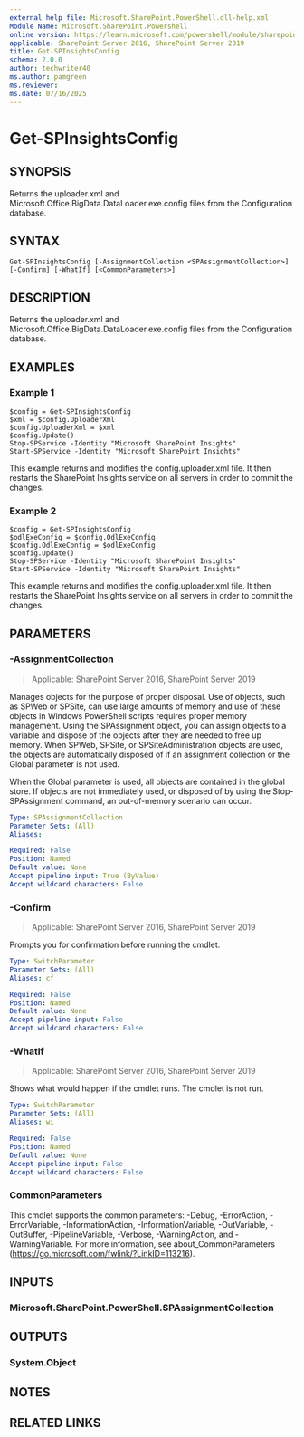 ```yaml
---
external help file: Microsoft.SharePoint.PowerShell.dll-help.xml
Module Name: Microsoft.SharePoint.Powershell
online version: https://learn.microsoft.com/powershell/module/sharepoint-server/get-spinsightsconfig
applicable: SharePoint Server 2016, SharePoint Server 2019
title: Get-SPInsightsConfig
schema: 2.0.0
author: techwriter40
ms.author: pamgreen
ms.reviewer:
ms.date: 07/16/2025
---
```


# Get-SPInsightsConfig

## SYNOPSIS
Returns the uploader.xml and Microsoft.Office.BigData.DataLoader.exe.config files from the Configuration database.

## SYNTAX

```
Get-SPInsightsConfig [-AssignmentCollection <SPAssignmentCollection>] [-Confirm] [-WhatIf] [<CommonParameters>]
```

## DESCRIPTION
Returns the uploader.xml and Microsoft.Office.BigData.DataLoader.exe.config files from the Configuration database.

## EXAMPLES

### Example 1
```
$config = Get-SPInsightsConfig
$xml = $config.UploaderXml
$config.UploaderXml = $xml
$config.Update()
Stop-SPService -Identity "Microsoft SharePoint Insights"
Start-SPService -Identity "Microsoft SharePoint Insights"
```

This example returns and modifies the config.uploader.xml file. It then restarts the SharePoint Insights service on all servers in order to commit the changes.

### Example 2
```
$config = Get-SPInsightsConfig
$odlExeConfig = $config.OdlExeConfig
$config.OdlExeConfig = $odlExeConfig
$config.Update()
Stop-SPService -Identity "Microsoft SharePoint Insights"
Start-SPService -Identity "Microsoft SharePoint Insights"
```

This example returns and modifies the config.uploader.xml file. It then restarts the SharePoint Insights service on all servers in order to commit the changes.

## PARAMETERS

### -AssignmentCollection

> Applicable: SharePoint Server 2016, SharePoint Server 2019

Manages objects for the purpose of proper disposal. Use of objects, such as SPWeb or SPSite, can use large amounts of memory and use of these objects in Windows PowerShell scripts requires proper memory management. Using the SPAssignment object, you can assign objects to a variable and dispose of the objects after they are needed to free up memory. When SPWeb, SPSite, or SPSiteAdministration objects are used, the objects are automatically disposed of if an assignment collection or the Global parameter is not used.

When the Global parameter is used, all objects are contained in the global store. If objects are not immediately used, or disposed of by using the Stop-SPAssignment command, an out-of-memory scenario can occur.

```yaml
Type: SPAssignmentCollection
Parameter Sets: (All)
Aliases:

Required: False
Position: Named
Default value: None
Accept pipeline input: True (ByValue)
Accept wildcard characters: False
```

### -Confirm

> Applicable: SharePoint Server 2016, SharePoint Server 2019

Prompts you for confirmation before running the cmdlet.

```yaml
Type: SwitchParameter
Parameter Sets: (All)
Aliases: cf

Required: False
Position: Named
Default value: None
Accept pipeline input: False
Accept wildcard characters: False
```

### -WhatIf

> Applicable: SharePoint Server 2016, SharePoint Server 2019

Shows what would happen if the cmdlet runs.
The cmdlet is not run.

```yaml
Type: SwitchParameter
Parameter Sets: (All)
Aliases: wi

Required: False
Position: Named
Default value: None
Accept pipeline input: False
Accept wildcard characters: False
```

### CommonParameters
This cmdlet supports the common parameters: -Debug, -ErrorAction, -ErrorVariable, -InformationAction, -InformationVariable, -OutVariable, -OutBuffer, -PipelineVariable, -Verbose, -WarningAction, and -WarningVariable. For more information, see about_CommonParameters (https://go.microsoft.com/fwlink/?LinkID=113216).

## INPUTS

### Microsoft.SharePoint.PowerShell.SPAssignmentCollection

## OUTPUTS

### System.Object

## NOTES

## RELATED LINKS
